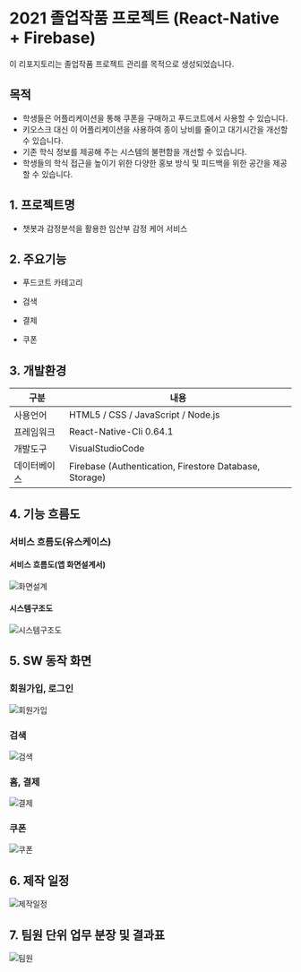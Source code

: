 # 2021 졸업작품 프로젝트 (React-Native + Firebase)

이 리포지토리는 졸업작품 프로젝트 관리를 목적으로 생성되었습니다.

## 목적
* 학생들은 어플리케이션을 통해 쿠폰을 구매하고 푸드코트에서 사용할 수 있습니다.
* 키오스크 대신 이 어플리케이션을 사용하여 종이 낭비를 줄이고 대기시간을 개선할 수 있습니다.
* 기존 학식 정보를 제공해 주는 시스템의 불편함을 개선할 수 있습니다.
* 학생들의 학식 접근을 높이기 위한 다양한 홍보 방식 및 피드백을 위한 공간을 제공할 수 있습니다.

## 1. 프로젝트명
* 챗봇과 감정분석을 활용한 임산부 감정 케어 서비스

## 2. 주요기능
* 푸드코트 카테고리

* 검색
  
* 결제

* 쿠폰

## 3. 개발환경
|구분|내용|
|------|---|
|사용언어|HTML5 / CSS / JavaScript / Node.js|
|프레임워크|React-Native-Cli 0.64.1|
|개발도구|VisualStudioCode|
|데이터베이스|Firebase (Authentication, Firestore Database, Storage)|


## 4. 기능 흐름도
### 서비스 흐름도(유스케이스)
#### 서비스 흐름도(앱 화면설계서)
![화면설계](https://github.com/LEE-Hye/FoodCourt/assets/91482127/2647d66a-7142-4f83-bc31-291d1fb793c9)
#### 시스템구조도
![시스템구조도](https://github.com/LEE-Hye/FoodCourt/assets/91482127/f0511b92-bd72-4bb1-b532-383063fc9429)


## 5. SW 동작 화면

### 회원가입, 로그인
![회원가입](https://github.com/LEE-Hye/FoodCourt/assets/91482127/4766ee3f-8b55-49b8-86f9-288138a01bc4)

### 검색
![검색](https://github.com/LEE-Hye/FoodCourt/assets/91482127/9d2ef363-a62b-4a73-9c11-b9e7cf23f8a0)

### 홈, 결제
![결제](https://github.com/LEE-Hye/FoodCourt/assets/91482127/cd64b887-50c9-428f-8983-801a76329483)

### 쿠폰
![쿠폰](https://github.com/LEE-Hye/FoodCourt/assets/91482127/abe145c4-8c37-4485-83fc-8f66b8e5b592)


## 6. 제작 일정
![제작일정](https://github.com/LEE-Hye/FoodCourt/assets/91482127/398b0368-8724-42df-9590-7b910bd9ddf8)


## 7. 팀원 단위 업무 분장 및 결과표
![팀원](https://github.com/LEE-Hye/FoodCourt/assets/91482127/b06df373-75f0-420f-9af9-6266a4faec5e)



